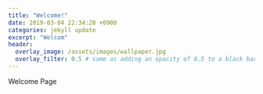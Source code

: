 ```yaml
---
title: "Welcome!"
date: 2019-03-04 22:34:28 +0900
categories: jekyll update
excerpt: "Welcom"
header:
  overlay_image: /assets/images/wallpaper.jpg
  overlay_filter: 0.5 # same as adding an opacity of 0.5 to a black background
---
```

Welcome Page